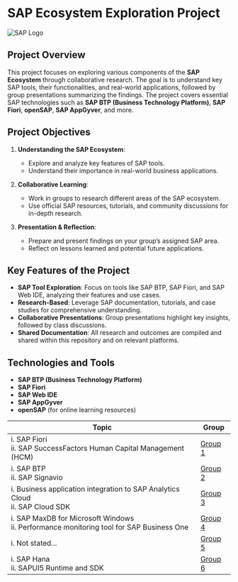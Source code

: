# SAP Ecosystem Exploration Project

![SAP Logo](https://upload.wikimedia.org/wikipedia/commons/5/59/SAP_2011_logo.svg) 

## Project Overview

This project focuses on exploring various components of the **SAP Ecosystem** through collaborative research. The goal is to understand key SAP tools, their functionalities, and real-world applications, followed by group presentations summarizing the findings. The project covers essential SAP technologies such as **SAP BTP (Business Technology Platform)**, **SAP Fiori**, **openSAP**, **SAP AppGyver**, and more.

## Project Objectives

1. **Understanding the SAP Ecosystem**:
   - Explore and analyze key features of SAP tools.
   - Understand their importance in real-world business applications.

2. **Collaborative Learning**:
   - Work in groups to research different areas of the SAP ecosystem.
   - Use official SAP resources, tutorials, and community discussions for in-depth research.

3. **Presentation & Reflection**:
   - Prepare and present findings on your group’s assigned SAP area.
   - Reflect on lessons learned and potential future applications.

## Key Features of the Project

- **SAP Tool Exploration**: Focus on tools like SAP BTP, SAP Fiori, and SAP Web IDE, analyzing their features and use cases.
- **Research-Based**: Leverage SAP documentation, tutorials, and case studies for comprehensive understanding.
- **Collaborative Presentations**: Group presentations highlight key insights, followed by class discussions.
- **Shared Documentation**: All research and outcomes are compiled and shared within this repository and on relevant platforms.

## Technologies and Tools

- **SAP BTP (Business Technology Platform)**
- **SAP Fiori**
- **SAP Web IDE**
- **SAP AppGyver**
- **openSAP** (for online learning resources)

| Topic                                                                                     | Group                                                               |
|-------------------------------------------------------------------------------------------|---------------------------------------------------------------------|
| i. SAP Fiori <br> ii. SAP SuccessFactors Human Capital Management (HCM)                   | [Group 1](https://github.com/akim730/Project-ESDM/tree/main/Group1) |
| i. SAP BTP <br> ii. SAP Signavio                                                          | [Group 2](https://github.com/akim730/Project-ESDM/tree/main/Group2) |
| i. Business application integration to SAP Analytics Cloud <br> ii. SAP Cloud SDK         | [Group 3](https://github.com/akim730/Project-ESDM/tree/main/Group3) |
| i. SAP MaxDB for Microsoft Windows <br> ii. Performance monitoring tool for SAP Business One | [Group 4](https://github.com/akim730/Project-ESDM/tree/main/Group4) |
| i. Not stated...                                                                          | [Group 5](https://github.com/akim730/Project-ESDM/tree/main/Group5) |
| i. SAP Hana <br> ii. SAPUI5 Runtime and SDK                                               | [Group 6](https://github.com/akim730/Project-ESDM/tree/main/Group6) |


